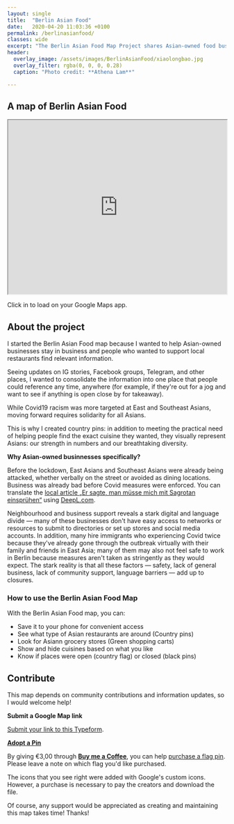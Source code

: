 ```yaml
---
layout: single
title:  "Berlin Asian Food"
date:   2020-04-20 11:03:36 +0100
permalink: /berlinasianfood/
classes: wide
excerpt: "The Berlin Asian Food Map Project shares Asian-owned food businesses to support during Covid-19, including Chinese, Taiwanese, Japanese, Korean, Thai, Vietnamese, Singapore, Malaysian, Nepalese, Sri Lankan, Indian, Pakistani, Afghan, and general regional grocers and restaurants."
header:
  overlay_image: /assets/images/BerlinAsianFood/xiaolongbao.jpg
  overlay_filter: rgba(0, 0, 0, 0.28)
  caption: "Photo credit: **Athena Lam**"

---
```

## A map of Berlin Asian Food

<iframe src="https://www.google.com/maps/d/u/0/embed?mid=19x9ImgaXJqmdcaOYLMozS9lG-XW5pFT2" width="100%" height="400"></iframe>

Click in to load on your Google Maps app.

## About the project

I started the Berlin Asian Food map because I wanted to help Asian-owned businesses stay in business and people who wanted to support local restaurants find relevant information.

Seeing updates on IG stories, Facebook groups, Telegram, and other places, I wanted to consolidate the information into one place that people could reference any time, anywhere (for example, if they're out for a jog and want to see if anything is open close by for takeaway).

While Covid19 racism was more targeted at East and Southeast Asians, moving forward requires solidarity for all Asians. 

This is why I created country pins: in addition to meeting the practical need of helping people find the exact cuisine they wanted, they visually represent Asians: our strength in numbers and our breathtaking diversity.

**Why Asian-owned businnesses specifically?**

Before the lockdown, East Asians and Southeast Asians were already being attacked, whether verbally on the street or avoided as dining locations. Business was already bad before Covid measures were enforced. You can translate the [local article „Er sagte, man müsse mich mit Sagrotan einsprühen“](https://www.tagesspiegel.de/themen/reportage/entfesselter-rassismus-in-der-coronakrise-er-sagte-man-muesse-mich-mit-sagrotan-einspruehen/25750740.html?fbclid=IwAR0oScx8Gc_VlumqoRc8DY7scCLQDwprrFU0JVRpBeCVc-6Hu5trM7U9FPE) using [DeepL.com](https://deepl.com).

Neighbourhood and business support reveals a stark digital and language divide — many of these businesses don't have easy access to networks or resources to submit to directories or set up stores and social media accounts. In addition, many hire immigrants who experiencing Covid twice because they've already gone through the outbreak virtually with their family and friends in East Asia; many of them may also not feel safe to work in Berlin because measures aren't taken as stringently as they would expect. The stark reality is that all these factors — safety, lack of general business, lack of community support, language barriers — add up to closures.

### How to use the Berlin Asian Food Map

With the Berlin Asian Food map, you can:
- Save it to your phone for convenient access
- See what type of Asian restaurants are around (Country pins)
- Look for Asiann grocery stores (Green shopping carts)
- Show and hide cuisines based on what you like
- Know if places were open (country flag) or closed (black pins)

## Contribute
This map depends on community contributions and information updates, so I would welcome help!

**Submit a Google Map link**

[Submit your link to this Typeform](https://covidsubmissions.typeform.com/to/w3sX8u?fbclid=IwAR1z9yZw9nlllWaRnEx_MtC2j0YAdwMuZuaidyCajUP8ZMGVRaIYeETd9FM).

[**Adopt a Pin**](https://www.buymeacoffee.com/athena)

By giving €3,00 through [**Buy me a Coffee**](https://www.buymeacoffee.com/athena), you can help [purchase a flag pin](https://www.iconfinder.com/iconsets/flat-world-flags
). Please leave a note on which flag you'd like purchased. 

The icons that you see right were added with Google's custom icons. However, a purchase is necessary to pay the creators and download the file.

Of course, any support would be appreciated as creating and maintaining this map takes time! Thanks!
